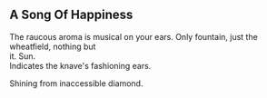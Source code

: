 A Song Of Happiness
-------------------
The raucous aroma is musical on your ears. Only fountain, just the  
wheatfield, nothing but  
it. Sun.  
Indicates the knave's fashioning ears.  
  
Shining from inaccessible diamond.  

